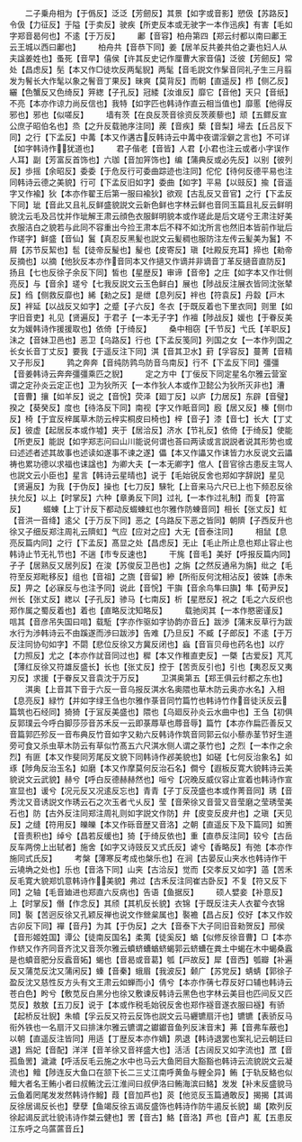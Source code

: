 <!-- { "loadSidebar": true } -->
　　二子乗舟相为【于僞反】泛泛【芳劒反】其景【如字或音影】愬伋【苏路反】令伋【力征反】于隘【于卖反】驶疾【所吏反本或无驶字一本作迅疾】有害【毛如字郑音曷何也】不逺【于万反】
　　鄘【音容】柏舟第四【郑云纣都以南曰鄘王云王城以西曰鄘也】
　　柏舟共【音恭下同】姜【居羊反共姜共伯之妻也妇人从夫諡姜姓也】蚤死【音早】僖侯【许其反史记作厘曹大家音僖】泛彼【芳劒反】常处【昌虑反】髧【本又作□徒坎反两髦貎】两髦【音毛説文作髳音同礼子生三月翦发为鬌长大作髦以象之鬌音丁果反】昧爽【莫背反】而朝【直遥反】栉【侧乙反】纚【色蟹反又色绮反】笄緫【子孔反】冠緌【汝谁反】靡它【音他】天只【音纸】不亮【本亦作谅力尚反信也】我特【如字匹也韩诗作直云相当值也】靡慝【他得反邪也】邪也【似嗟反】
　　墙有茨【在良反茨音徐资反茨蒺藜也】顽【五鳏反宣公庶子昭伯名也】烝【之升反载驰序注同】蒺【音疾】蔾【音梨】埽去【丘吕反下同】之行【下孟反】中冓【本又作遘古反韩诗云中冓中夜谓淫僻之言也】不可详【如字韩诗作犹道也】
　　君子偕老【音皆】人君【小君也注云或者小字误作人耳】副【芳富反首饰也】六珈【音加笄饰也】编【蒲典反或必先反】以别【彼列反】歩摇【余昭反】委委【于危反行可委曲踪迹也注同】佗佗【待何反德平易也注同韩诗云德之美貌】行可【下孟反旧如字】委曲【如字】平易【以豉反】揄【音遥字又作褕】狄【本亦作翟王后第一服曰褕狄】欲观【古乱反又音官】之行【下孟反下同】玼【音此又且礼反鲜盛貌説文云新色鲜也字林云鲜也音同玉篇且礼反云鲜明貌沈云毛及吕忱并作玼解王肃云顔色衣服鲜明貌本或作瑳此是后文瑳兮王肃注好美衣服洁白之貌若与此同不容重出今捡王肃本后不释不如沈所言也然旧本皆前作玼后作瑳字】鲜盛【音仙】鬒【真忍反黑髪也説文云髪稠也服防注左传云髪美为鬒】不屑【苏节反絜也】髢【徒帝反髲也】髲也【皮寄反】瑱【吐殿反充耳】揥也【勑帝反摘也】以摘【他狄反本亦作音同本又作擿又作谪并非谪音丁革反擿音直防反】扬且【七也反徐子余反下同】皙也【星歴反】审谛【音帝】之庄【如字本又作壮侧亮反】与【音余】瑳兮【七我反説文云玉色鲜白】展也【陟战反注展衣皆同沈张辇反】绉【侧救反靡也】絺【勑之反】是绁【息列反】袢也【符袁反】丹縠【戸木反】袢延【以战反又如字】之蹙【子六反】冬衣【于既反着也下里衣同】则里【如字旧音吏】礼见【贤遍反】于君子【一本无子字】作襢【陟战反】媛也【于眷反美女为媛韩诗作援援取也】依倚【于绮反】
　　桑中相窃【千节反】弋氏【羊职反】沬之【音妹卫邑也】恶卫【乌路反】行也【下孟反笺同】列国之女【一本作列国之长女长音丁丈反】要我【于遥反注下同】淇【音其卫水】葑【孚容反】蔓菁【音精又子形反】
　　鹑之奔奔【音纯防鹑鸟防音乌南反】行不【下孟反下同】彊彊【音姜韩诗云奔奔彊彊乘匹之貎】
　　定之方中【丁佞反下同定星名尔雅云营室谓之定孙炎云定正也】卫为狄所灭【一本作狄人本或作卫懿公为狄所灭非也】漕【音曹】攘【如羊反】说之【音恱】荧泽【廻丁反】以庐【力居反】东辟【音璧】揆之【葵癸反】度也【待洛反下同】南视【字又作眂音同】廏【居又反】榛【侧巾反】椅【于宜反梓属草木防云梓实桐皮曰椅也】梓【音子】漆【音七】长大【丁丈反】彼虚【起居反本或作墟】夹于【居洽反】济水【节礼反】依倚【于绮反】使能【所吏反】能説【如字郑志问曰山川能说何谓也荅曰两读或言説説者说其形势也或曰述述者述其故事也述读如遂事不谏之遂】儡【本又作讄又作诔皆力水反说文云讄祷也累功德以求福也诔諡也】为卿大夫【一本无卿字】倌人【音官徐古患反主驾人也説文云小臣也】星言【韩诗云星晴也】说于【毛始锐反舍也郑如字辞説】星见【贤遍反】为我【于伪反】操也【七刀反】騋牝【上音来马六尺已上也下频忍反徐扶允反】以上【时掌反】六种【章勇反下同】过礼【一本作过礼制】而复【符富反】
　　蝃蝀【上丁计反下都动反蝃蝀虹也尔雅作防蝀音同】相长【张丈反】虹【音洪一音绛】逺父【于万反下同】恶之【乌路反下恶之皆同】朝隮【子西反升也徐又子细反郑注周礼云隮虹】气应【应对之应】大无【音泰注同】
　　相鼠【息亮反篇内同】之行【下孟反】髙显之处【昌虑反】无止【毛止所止息也郑止容止也韩诗止节无礼节也】不遄【市专反速也】
　　干旄【音毛】美好【呼报反篇内同】孑孑【居熟反又居列反】在浚【苏俊反卫邑也】之旃【之然反通帛为旃】纰之【毛符至反郑毗移反】组也【音祖】之旒【音留】縿【所衔反何沈相沾反】彼姝【赤朱反】畀之【必寐反与也注予同】说此【音恱】干旟【音余鸟隼曰旟】隼【荀尹反】州长【张丈反】緫以【子孔反】骖马【七南反】析【星厯反】祝之【毛之六反织也郑作属之蜀反着也】着也【直略反沈知略反】
　　载驰闵其【一本作愍密谨反】唁其【音彦吊失国曰唁】载駈【字亦作驱如字协韵亦音丘】跋渉【蒲末反草行为跋水行为渉韩诗云不由蹊遂而渉曰跋渉】告难【乃旦反】不臧【子郎反】不逺【于万反注同协句如字】不閟【悲位反徐又方冀反闭也】蝱【音盲贝母也药名也】以疗【力照反】尤之【本亦作訧音同过也】穉【本又作稚直吏反】一槩【古爱反】芃芃【薄红反徐又符雄反盛长】长也【张丈反】控于【苦贡反引也】引也【夷忍反又夷刃反】求援【于眷反又音袁沈于万反】
　　卫淇奥第五【郑王俱云纣都之东也】
　　淇奥【上音其下音于六反一音乌报反淇水名奥隈也草木防云奥亦水名】入相【息亮反】緑竹【并如字绿王刍也尔雅作菉音同竹篇竹也韩诗竹作音徒沃反云篇筑也石经同】猗猗【于冝反美盛也】隈也【乌廻反孙炎云水曲中也】王刍【初俱反郭璞云今呼白脚莎莎音苏禾反一云即菉蓐草也蓐音辱】篇竹【本亦作扁匹善反又音篇郭匹殄反一音布典反竹音如字又勑六反韩诗作筑音同郭云似小藜赤茎节好生道旁可食又杀虫草木防云有草似竹髙五六尺淇水侧人谓之菉竹也】之烈【一本作之余烈】有匪【本又作斐同芳尾反文貌下同韩诗作邲美貌也】如磋【七何反治象名】如琢【陟角反治玉名】如磨【本又作摩莫何反治石名】僴兮【遐板反寛大貌韩诗云美貌说文云武貌】赫兮【呼白反德赫赫然也】咺兮【况晚反威仪容止宣着也韩诗作宣宣显也】谖兮【况元反又况逺反忘也】青青【子丁反茂盛也本或作菁音同】琇【音秀沈又音诱説文作琇云石之次玉者弋乆反】莹【音荣徐又音营又音莹磨之莹琇莹美石也】防【古外反注同郑注周礼则如字説文作防】弁【皮变反皮弁也】之瑱【天见反】之缝【符用反】皪皪【本又作砾音歴又音洛】之朝【直遥反下及下篇同】如箦【音责积也】绰兮【昌若反缓也】猗【于绮反依也】重【直恭反注同】较兮【古岳反车两傍上出轼者】施舍【如字又诗豉反又式氏反】谑兮【香略反】有弛【本亦作施同式氏反】
　　考槃【薄寒反考成也槃乐也】在涧【古晏反山夹水也韩诗作干云墝埆之处也】乐也【音洛下同】山夹【古洽反】觉而【交孝反又如字】薖【苦禾反毛寛大貌郑饥意韩诗作美貌】弗过【古禾反注同崔古卧反】不复【符又反下同】之轴【毛音廸进也郑直六反病也】告语【鱼据反】
　　硕人嬖妾【补意反】上【时掌反】僭【作念反】其颀【其机反长貌】衣锦【于既反注夫人衣翟今衣锦同】褧【苦迥反徐又孔颖反禅也说文作檾枲属也】褧襜【昌占反】佼好【本又作姣古卯反下同】襌【音丹】为其【于伪反】之大【音泰下大子同旧音勑贺反】邢侯【音形姬姓国】谭公【徒南反国名】柔荑【徒奚反】蝤【似修反徐音曹】□【本亦作蛴又作齐同音齐沈又音茨尔雅云蟦蛴螬蝤蛴蝎郭云蛴螬在粪土中蝎在木中蝎桑蠧是也蟦音肥分反蠧音妬】蝎也【音曷或音葛】瓠【戸故反】犀【音西】瓠瓣【补遍反又蒲苋反沈又蒲闲反】螓【音秦】蛾眉【我波反】颡广【苏党反】蜻蜻【郭徐子盈反沈又慈性反方头有文王肃云如蝉而小】倩兮【本亦作蒨七荐反好口辅也韩诗云苍白色】盻兮【敷苋反白黑分也徐又敷谏反韩诗云黑色也字林云美目也匹间反又匹苋反】敖敖【五刀反】说于【本或作税毛始锐反舍也郑作襚音遂衣服曰襚】有骄【起桥反壮貎】朱幩【孚云反又符云反饰也説文云马纒镳扇汗也】镳镳【表骄反马衔外铁也一名扇汗又曰排沫尔雅云镳谓之钀钀音鱼列反沫音末】茀【音弗车蔽也】以朝【直遥反注皆同】用适【丁歴反本亦作嫡】夙退【韩诗退罢也案礼记云朝廷曰退】爲妃【音配】洋洋【音羊徐又音祥盛大也】活活【古阔反又如字流也】罛【音孤鱼罟】濊濊【呼活反毛云施之水中也马云大鱼罔目大豁豁也韩诗云流貌説文云凝流也】鳣【陟连反大鱼口在颔下长二三丈江南呼黄鱼与鲤全异】鲔【于轨反鮥也似鳣大者名王鲔小者曰叔鲔沈云江淮间曰叔伊洛曰鲔海滨曰鮥】发发【补末反盛貌马云鱼着罔尾发发然韩诗作鱍】葭【音加芦也】菼【他览反玉篇通敢反】揭揭【其谒反徐居谒反长也】孽孽【鱼竭反徐五谒反盛饰也韩诗作防牛遏反长貌】朅【欺列反徐起谒反武壮貌讳诗作桀云健也】罟【音古】鮥【音洛】芦也【音卢】薍【五患反江东呼之乌蓲蓲音丘】

